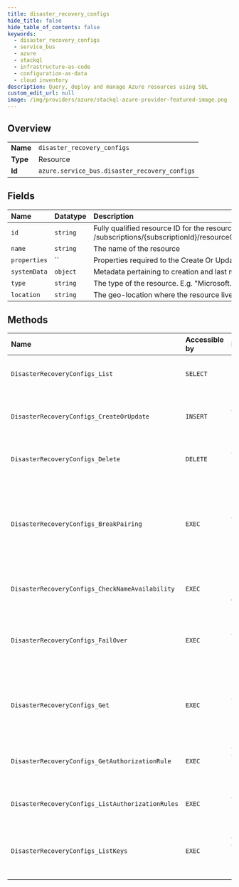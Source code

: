 ```yaml
---
title: disaster_recovery_configs
hide_title: false
hide_table_of_contents: false
keywords:
  - disaster_recovery_configs
  - service_bus
  - azure    
  - stackql
  - infrastructure-as-code
  - configuration-as-data
  - cloud inventory
description: Query, deploy and manage Azure resources using SQL
custom_edit_url: null
image: /img/providers/azure/stackql-azure-provider-featured-image.png
---
```

  
    

## Overview
<table><tbody>
<tr><td><b>Name</b></td><td><code>disaster_recovery_configs</code></td></tr>
<tr><td><b>Type</b></td><td>Resource</td></tr>
<tr><td><b>Id</b></td><td><code>azure.service_bus.disaster_recovery_configs</code></td></tr>
</tbody></table>

## Fields
| Name | Datatype | Description |
|:-----|:---------|:------------|
| `id` | `string` | Fully qualified resource ID for the resource. Ex - /subscriptions/&#123;subscriptionId&#125;/resourceGroups/&#123;resourceGroupName&#125;/providers/&#123;resourceProviderNamespace&#125;/&#123;resourceType&#125;/&#123;resourceName&#125; |
| `name` | `string` | The name of the resource |
| `properties` | `` | Properties required to the Create Or Update Alias(Disaster Recovery configurations) |
| `systemData` | `object` | Metadata pertaining to creation and last modification of the resource. |
| `type` | `string` | The type of the resource. E.g. "Microsoft.EventHub/Namespaces" or "Microsoft.EventHub/Namespaces/EventHubs" |
| `location` | `string` | The geo-location where the resource lives |
## Methods
| Name | Accessible by | Required Params | Description |
|:-----|:--------------|:----------------|:------------|
| `DisasterRecoveryConfigs_List` | `SELECT` | `namespaceName, resourceGroupName, subscriptionId` | Gets all Alias(Disaster Recovery configurations) |
| `DisasterRecoveryConfigs_CreateOrUpdate` | `INSERT` | `alias, namespaceName, resourceGroupName, subscriptionId` | Creates or updates a new Alias(Disaster Recovery configuration) |
| `DisasterRecoveryConfigs_Delete` | `DELETE` | `alias, namespaceName, resourceGroupName, subscriptionId` | Deletes an Alias(Disaster Recovery configuration) |
| `DisasterRecoveryConfigs_BreakPairing` | `EXEC` | `alias, namespaceName, resourceGroupName, subscriptionId` | This operation disables the Disaster Recovery and stops replicating changes from primary to secondary namespaces |
| `DisasterRecoveryConfigs_CheckNameAvailability` | `EXEC` | `namespaceName, resourceGroupName, subscriptionId, data__name` | Check the give namespace name availability. |
| `DisasterRecoveryConfigs_FailOver` | `EXEC` | `alias, namespaceName, resourceGroupName, subscriptionId` | Invokes GEO DR failover and reconfigure the alias to point to the secondary namespace |
| `DisasterRecoveryConfigs_Get` | `EXEC` | `alias, namespaceName, resourceGroupName, subscriptionId` | Retrieves Alias(Disaster Recovery configuration) for primary or secondary namespace |
| `DisasterRecoveryConfigs_GetAuthorizationRule` | `EXEC` | `alias, authorizationRuleName, namespaceName, resourceGroupName, subscriptionId` | Gets an authorization rule for a namespace by rule name. |
| `DisasterRecoveryConfigs_ListAuthorizationRules` | `EXEC` | `alias, namespaceName, resourceGroupName, subscriptionId` | Gets the authorization rules for a namespace. |
| `DisasterRecoveryConfigs_ListKeys` | `EXEC` | `alias, authorizationRuleName, namespaceName, resourceGroupName, subscriptionId` | Gets the primary and secondary connection strings for the namespace. |
